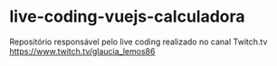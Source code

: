 # live-coding-vuejs-calculadora
Repositório responsável pelo live coding realizado no canal Twitch.tv https://www.twitch.tv/glaucia_lemos86

